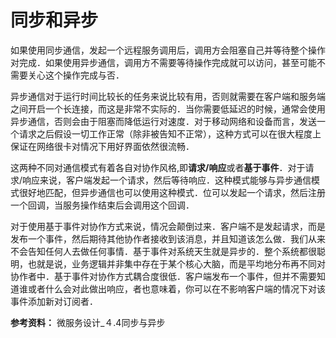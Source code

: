 # 同步和异步

如果使用同步通信，发起一个远程服务调用后，调用方会阻塞自己并等待整个操作对完成．如果使用异步通信，调用方不需要等待操作完成就可以访问，甚至可能不需要关心这个操作完成与否．

异步通信对于运行时间比较长的任务来说比较有用，否则就需要在客户端和服务端之间开启一个长连接，而这是非常不实际的．当你需要低延迟的时候，通常会使用异步通信，否则会由于阻塞而降低运行对速度．对于移动网络和设备而言，发送一个请求之后假设一切工作正常（除非被告知不正常），这种方式可以在很大程度上保证在网络很卡对情况下用好界面依然很流畅．

这两种不同对通信模式有着各自对协作风格,即**请求/响应**或者**基于事件**．对于请求/响应来说，客户端发起一个请求，然后等待响应．这种模式能够与异步通信模式很好地匹配，但异步通信也可以使用这种模式．位可以发起一个请求，然后注册一个回调，当服务操作结束后会调用这个回调．

对于使用基于事件对协作方式来说，情况会颠倒过来．客户端不是发起请求，而是发布一个事件，然后期待其他协作者接收到该消息，并且知道该怎么做．我们从来不会告知任何人去做任何事情．基于事件对系统天生就是异步的．整个系统都很聪明，也就是说，业务逻辑并非集中存在于某个核心大脑，而是平均地分布再不同对协作者中．基于事件对协作方式耦合度很低．客户端发布一个事件，但并不需要知道谁或者什么会对此做出响应，者也意味着，你可以在不影响客户端的情况下对该事件添加新对订阅者．

**参考资料：**
微服务设计_４.4同步与异步